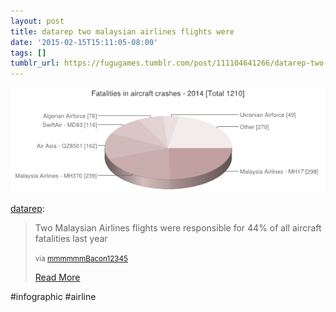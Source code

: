```yaml
---
layout: post
title: datarep two malaysian airlines flights were
date: '2015-02-15T15:11:05-08:00'
tags: []
tumblr_url: https://fugugames.tumblr.com/post/111104641266/datarep-two-malaysian-airlines-flights-were
---
```

 ![](/tumblr_files/tumblr_njt4w5vT511sq2igro1_640.png)  

[datarep](http://datarep.tumblr.com/post/111085522149/two-malaysian-airlines-flights-were-responsible):

> Two Malaysian Airlines flights were responsible for 44% of all aircraft fatalities last year
> 
>  
> 
> <small>via <a href="http://www.reddit.com/r/dataisbeautiful/comments/2vwwy5/two_malaysian_airlines_flights_were_responsible/">mmmmmmBacon12345</a></small>
> 
> [Read More](http://datarep.tumblr.com/post/111085522149/two-malaysian-airlines-flights-were-responsible)

#infographic #airline

